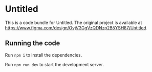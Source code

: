 
  # Untitled

  This is a code bundle for Untitled. The original project is available at https://www.figma.com/design/OvjV3GgVzQDNzp2B5YSH87/Untitled.

  ## Running the code

  Run `npm i` to install the dependencies.

  Run `npm run dev` to start the development server.
  